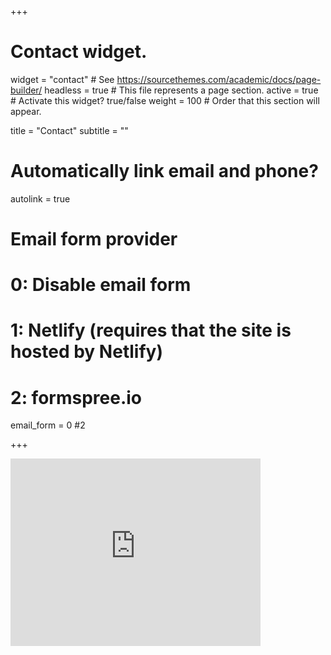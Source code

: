 +++
# Contact widget.
widget = "contact"  # See https://sourcethemes.com/academic/docs/page-builder/
headless = true  # This file represents a page section.
active = true  # Activate this widget? true/false
weight = 100  # Order that this section will appear.

title = "Contact"
subtitle = ""

# Automatically link email and phone?
autolink = true

# Email form provider
#   0: Disable email form
#   1: Netlify (requires that the site is hosted by Netlify)
#   2: formspree.io
email_form = 0 #2

+++


<iframe src="https://www.google.com/maps/embed?pb=!1m18!1m12!1m3!1d2971.2363557073318!2d-87.61916918444024!3d41.866260979223284!2m3!1f0!2f0!3f0!3m2!1i1024!2i768!4f13.1!3m3!1m2!1s0x880e2b7d33304057%3A0xb51220475f7ec7da!2sField%20Museum!5e0!3m2!1sen!2sus!4v1663000854203!5m2!1sen!2sus"
    width="400" height="300" style="border:0;" allowfullscreen="">
    </iframe>